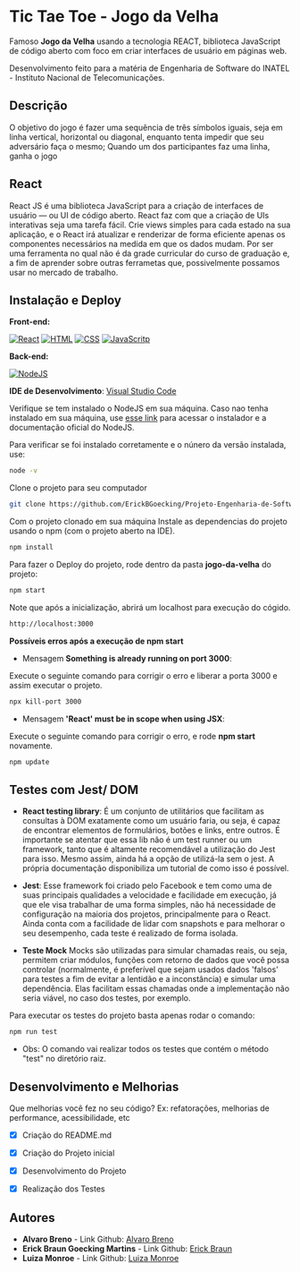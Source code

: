 # Tic Tae Toe - Jogo da Velha

Famoso **Jogo da Velha** usando a tecnologia REACT, biblioteca JavaScript de código aberto com foco em criar interfaces de usuário em páginas web. 

Desenvolvimento feito para a matéria de Engenharia de Software do INATEL - Instituto Nacional de Telecomunicações. 

## Descrição

O objetivo do jogo é fazer uma sequência de três símbolos iguais, seja em linha vertical, horizontal ou diagonal, enquanto tenta impedir que seu adversário faça o mesmo; Quando um dos participantes faz uma linha, ganha o jogo

## React

React JS é uma biblioteca JavaScript para a criação de interfaces de usuário — ou UI de código aberto. React faz com que a criação de UIs interativas seja uma tarefa fácil. Crie views simples para cada estado na sua aplicação, e o React irá atualizar e renderizar de forma eficiente apenas os componentes necessários na medida em que os dados mudam.
Por ser uma ferramenta no qual não é da grade curricular do curso de graduação e, a fim de aprender sobre outras ferrametas que, possivelmente possamos usar no mercado de trabalho.

## Instalação e Deploy

**Front-end:** 

[![React](https://img.shields.io/badge/React-20232A?style=for-the-badge&logo=react&logoColor=61DAFB
)](https://pt-br.reactjs.org/) 
[![HTML](https://img.shields.io/badge/HTML5-E34F26?style=for-the-badge&logo=html5&logoColor=white
)](https://developer.mozilla.org/en-US/docs/Learn/HTML) 
[![CSS](https://img.shields.io/badge/CSS3-1572B6?style=for-the-badge&logo=css3&logoColor=white
)](https://developer.mozilla.org/en-US/docs/Learn/CSS) 
[![JavaScritp](https://img.shields.io/badge/JavaScript-F7DF1E?style=for-the-badge&logo=javascript&logoColor=black
)](https://developer.mozilla.org/en-US/docs/Learn/JavaScript)

**Back-end:** 

[![NodeJS](https://img.shields.io/badge/Node.js-43853D?style=for-the-badge&logo=node.js&logoColor=white
)](https://nodejs.org/en/)

**IDE de Desenvolvimento**: [Visual Studio Code](https://code.visualstudio.com/)

Verifique se tem instalado o NodeJS em sua máquina. Caso nao tenha instalado em sua máquina, use [esse link](https://nodejs.org/en/) para acessar o instalador e a documentação oficial do NodeJS.

Para verificar se foi instalado corretamente e o núnero da versão instalada, use:

```bash
node -v
```

Clone o projeto para seu computador

```bash
git clone https://github.com/ErickBGoecking/Projeto-Engenharia-de-Software-C214-L1.git
```

Com o projeto clonado em sua máquina
Instale as dependencias do projeto usando o  npm (com o projeto aberto na IDE).

```bash
npm install
```

Para fazer o Deploy do projeto, rode dentro da pasta **jogo-da-velha** do projeto:

```bash
npm start
```

Note que após a inicialização, abrirá um localhost para execução do cógido.

```bash
http://localhost:3000
```

**Possíveis erros após a execução de **npm start****

* Mensagem **Something is already running on port 3000**:

Execute o seguinte comando para corrigir o erro e liberar a porta 3000 e assim executar o projeto. 

```bash
npx kill-port 3000
```

* Mensagem **'React' must be in scope when using JSX**: 

Execute o seguinte comando para corrigir o erro, e rode **npm start** novamente.

```bash
npm update
```

## **Testes com Jest/ DOM**
* **React testing library**: É um conjunto de utilitários que facilitam as consultas à DOM exatamente como um usuário faria, ou seja, é capaz de encontrar elementos de formulários, botões e links, entre outros. É importante se atentar que essa lib não é um test runner ou um framework, tanto que é altamente recomendável a utilização do Jest para isso. Mesmo assim, ainda há a opção de utilizá-la sem o jest. A própria documentação disponibiliza um tutorial de como isso é possível.

* **Jest**: Esse framework foi criado pelo Facebook e tem como uma de suas principais qualidades a velocidade e facilidade em execução, já que ele visa trabalhar de uma forma simples, não há necessidade de configuração na maioria dos projetos, principalmente para o React. Ainda conta com a facilidade de lidar com snapshots e para melhorar o seu desempenho, cada teste é realizado de forma isolada.
 
* **Teste Mock**
Mocks são utilizadas para simular chamadas reais, ou seja, permitem criar módulos, funções com retorno de dados que você possa controlar (normalmente, é preferível que sejam usados dados 'falsos' para testes a fim de evitar a lentidão e a inconstância) e simular uma dependência. Elas facilitam essas chamadas onde a implementação não seria viável, no caso dos testes, por exemplo.

Para executar os testes do projeto basta apenas rodar o comando:
```bash
npm run test
```

* Obs: O comando vai realizar todos os testes que contém o método "test" no diretório raiz.

## Desenvolvimento e Melhorias

Que melhorias você fez no seu código? Ex: refatorações, melhorias de performance, acessibilidade, etc

 - [x]  Criação do README.md
 - [x]  Criação do Projeto inicial
 - [X]  Desenvolvimento do Projeto
 - [X]  Realização dos Testes


## Autores

- **Alvaro Breno** - Link Github: [Alvaro Breno](https://www.github.com/AlvaroBreno)
- **Erick Braun Goecking Martins** - Link Github: [Erick Braun](https://www.github.com/ErickBGoecking)
- **Luiza Monroe** - Link Github: [Luiza Monroe](https://www.github.com/luizamonroe)


